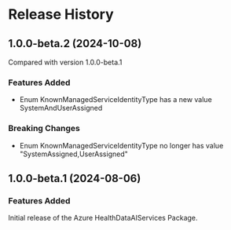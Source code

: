 # Release History
    
## 1.0.0-beta.2 (2024-10-08)
Compared with version 1.0.0-beta.1
    
### Features Added

  - Enum KnownManagedServiceIdentityType has a new value SystemAndUserAssigned

### Breaking Changes

  - Enum KnownManagedServiceIdentityType no longer has value "SystemAssigned,UserAssigned"
    
    
## 1.0.0-beta.1 (2024-08-06)

### Features Added

Initial release of the Azure HealthDataAIServices Package.
